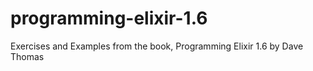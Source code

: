 # programming-elixir-1.6
Exercises and Examples from the book, Programming Elixir 1.6 by Dave Thomas
